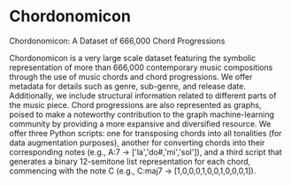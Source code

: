 # Chordonomicon
Chordonomicon: A Dataset of 666,000 Chord Progressions

Chordonomicon is a very large scale dataset featuring the symbolic representation of more than 666,000 contemporary music compositions through the use of music chords and chord progressions. We offer metadata for details such as genre, sub-genre, and release date. Additionally, we include structural information related to different parts of the music piece. Chord progressions are also represented as graphs, poised to make a noteworthy contribution to the graph machine-learning community by providing a more expansive and diversified resource. We offer three Python scripts: one for transposing chords into all tonalities (for data augmentation purposes), another for converting chords into their corresponding notes (e.g., A:7 → ['la','do\#,'mi','sol']), and a third script that generates a binary 12-semitone list representation for each chord, commencing with the note C (e.g., C:maj7 → [1,0,0,0,1,0,0,1,0,0,0,1]).
